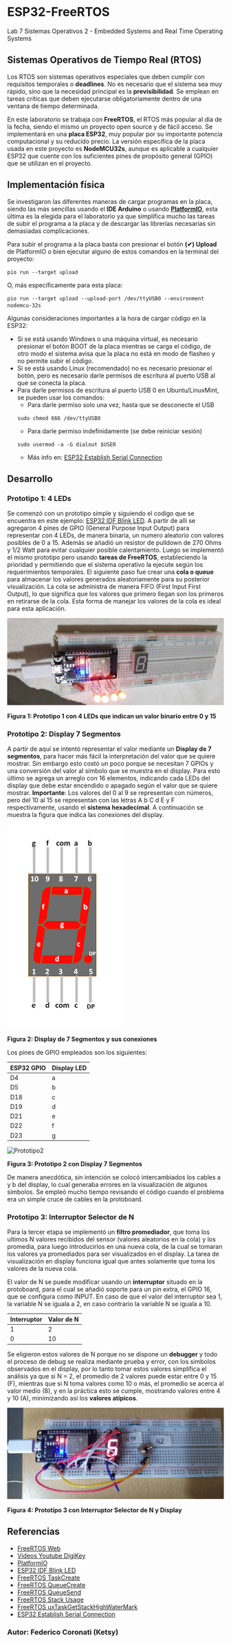 # ESP32-FreeRTOS
Lab 7 Sistemas Operativos 2 - Embedded Systems and Real Time Operating Systems

## Sistemas Operativos de Tiempo Real (RTOS)
Los RTOS son sistemas operativos especiales que deben cumplir con requisitos temporales o **deadlines**. No es necesario que el sistema sea muy rápido, sino que la necesidad principal es la **previsibilidad**. Se emplean en tareas críticas que deben ejecutarse obligatoriamente dentro de una ventana de tiempo determinada.

En este laboratorio se trabaja con **FreeRTOS**, el RTOS más popular al día de la fecha, siendo el mismo un proyecto open source y de fácil acceso. Se implementará en una **placa ESP32**, muy popular por su importante potencia computacional y su reducido precio. La versión específica de la placa usada en este proyecto es **NodeMCU32s**, aunque es aplicable a cualquier ESP32 que cuente con los suficientes pines de propósito general (GPIO) que se utilizan en el proyecto.

## Implementación física
Se investigaron las diferentes maneras de cargar programas en la placa, siendo las más sencillas usando el **IDE Arduino** o usando **[PlatformIO](https://platformio.org)**, esta última es la elegida para el laboratorio ya que simplifica mucho las tareas de subir el programa a la placa y de descargar las librerías necesarias sin demasiadas complicaciones.

Para subir el programa a la placa basta con presionar el botón **(✔) Upload** de PlatformIO o bien ejecutar alguno de estos comandos en la terminal del proyecto:
```
pio run --target upload
```
O, más específicamente para esta placa:
```
pio run --target upload --upload-port /dev/ttyUSB0 --environment nodemcu-32s
```

Algunas consideraciones importantes a la hora de cargar código en la ESP32:
- Si se está usando Windows o una máquina virtual, es necesario presionar el botón BOOT de la placa mientras se carga el código, de otro modo el sistema avisa que la placa no está en modo de flasheo y no permite subir el código.
- Si se está usando Linux (recomendado) no es necesario presionar el botón, pero es necesario darle permisos de escritura al puerto USB al que se conecta la placa.
- Para darle permisos de escritura al puerto USB 0 en Ubuntu/LinuxMint, se pueden usar los comandos:
    - Para darle permiso solo una vez, hasta que se desconecte el USB
    ```
    sudo chmod 666 /dev/ttyUSB0
    ```
    - Para darle permiso indefinidamente (se debe reiniciar sesión)
    ```
    sudo usermod -a -G dialout $USER
    ```
    - Más info en: [ESP32 Establish Serial Connection](https://docs.espressif.com/projects/esp-idf/en/latest/esp32/get-started/establish-serial-connection.html)

## Desarrollo
### Prototipo 1: 4 LEDs
Se comenzó con un prototipo simple y siguiendo el codigo que se encuentra en este ejemplo: [ESP32 IDF Blink LED](https://techoverflow.net/2020/04/09/platformio-esp-idf-esp32-blink-example/). A partir de allí se agregaron 4 pines de GPIO (General Purpose Input Output) para representar con 4 LEDs, de manera binaria, un numero aleatorio con valores posibles de 0 a 15. Además se añadió un resistor de pulldown de 270 Ohms y 1/2 Watt para evitar cualquier posible calentamiento.
Luego se implementó el mismo prototipo pero usando **tareas de FreeRTOS**, estableciendo la prioridad y permitiendo que el sistema operativo la ejecute según los requerimientos temporales.
El siguiente paso fue crear una **cola o queue** para almacenar los valores generados aleatoriamente para su posterior visualización. La cola se administra de manera FIFO (First Input First Output), lo que significa que los valores que primero llegan son los primeros en retirarse de la cola. Esta forma de manejar los valores de la cola es ideal para esta aplicación.

![Prototipo1](./docs/Prototipo1.jpg)

**Figura 1: Prototipo 1 con 4 LEDs que indican un valor binario entre 0 y 15**

### Prototipo 2: Display 7 Segmentos

A partir de aquí se intentó representar el valor mediante un **Display de 7 segmentos**, para hacer más fácil la interpretación del valor que se quiere mostrar. Sin embargo esto costó un poco porque se necesitan 7 GPIOs y una conversión del valor al símbolo que se muestra en el display. Para esto último se agrega un arreglo con 16 elementos, indicando cada LEDs del display que debe estar encendido o apagado según el valor que se quiere mostrar.
**Importante**: Los valores del 0 al 9 se representan con números, pero del 10 al 15 se representan con las letras A b C d E y F respectivamente, usando el **sistema hexadecimal**. A continuación se muestra la figura que indica las conexiones del display.

![Display 7 Segments Pinout](./docs/7SegsPinout.png)

**Figura 2: Display de 7 Segmentos y sus conexiones**

Los pines de GPIO empleados son los siguientes:

| ESP32 GPIO | Display LED |
|------------|-------------|
| D4         | a           |
| D5         | b           |
| D18        | c           |
| D19        | d           |
| D21        | e           |
| D22        | f           |
| D23        | g           |

![Prototipo2](./docs/Prototipo2.jpg)

**Figura 3: Prototipo 2 con Display 7 Segmentos**

De manera anecdótica, sin intención se colocó intercambiados los cables a y b del display, lo cual generaba errores en la visualización de algunos símbolos. Se empleó mucho tiempo revisando el código cuando el problema era un simple cruce de cables en la protoboard.

### Prototipo 3: Interruptor Selector de N
Para la tercer etapa se implementó un **filtro promediador**, que toma los ultimos N valores recibidos del sensor (valores aleatorios en la cola) y los promedia, para luego introducirlos en una nueva cola, de la cual se tomaran los valores ya promediados para ser visualizados en el display. La tarea de visualización en display funciona igual que antes solamente que toma los valores de la nueva cola.

El valor de N se puede modificar usando un **interruptor** situado en la protoboard, para el cual se añadió soporte para un pin extra, el GPIO 16, que se configura como INPUT. En caso de que el valor del interruptor sea 1, la variable N se iguala a 2, en caso contrario la variable N se iguala a 10.

| Interruptor | Valor de N |
|------------|-------------|
| 1         | 2           |
| 0         | 10           |

Se eligieron estos valores de N porque no se dispone un **debugger** y todo el proceso de debug se realiza mediante prueba y error, con los simbolos observados en el display, por lo tanto tomar estos valores simplifica el análisis ya que si N = 2, el promedio de 2 valores puede estar entre 0 y 15 (F), mientras que si N toma valores como 10 o más, el promedio se acerca al valor medio (8), y en la práctica esto se cumple, mostrando valores entre 4 y 10 (A), minimizando así los **valores atípicos**.

![Prototipo3](./docs/Prototipo3.jpg)

**Figura 4: Prototipo 3 con Interruptor Selector de N y Display**


## Referencias
- [FreeRTOS Web](https://www.freertos.org/index.html)
- [Videos Youtube DigiKey](https://www.youtube.com/watch?v=F321087yYy4&list=PLEBQazB0HUyQ4hAPU1cJED6t3DU0h34bz)
- [PlatformIO](https://platformio.org) 
- [ESP32 IDF Blink LED](https://techoverflow.net/2020/04/09/platformio-esp-idf-esp32-blink-example/)
- [FreeRTOS TaskCreate](https://www.freertos.org/a00125.html)
- [FreeRTOS QueueCreate](https://www.freertos.org/a00116.html)
- [FreeRTOS QueueSend](https://www.freertos.org/a00117.html)
- [FreeRTOS Stack Usage](https://www.freertos.org/Stacks-and-stack-overflow-checking.html)
- [FreeRTOS uxTaskGetStackHighWaterMark](https://www.freertos.org/uxTaskGetStackHighWaterMark.html)
- [ESP32 Establish Serial Connection](https://docs.espressif.com/projects/esp-idf/en/latest/esp32/get-started/establish-serial-connection.html)

### Autor: Federico Coronati (Ketsy)
